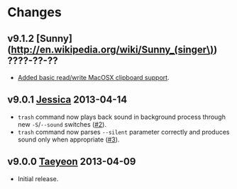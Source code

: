 Changes
=======

v9.1.2 [Sunny](http://en.wikipedia.org/wiki/Sunny_(singer\)) ????-??-??
-----------------------------------------------------------------------

* [Added basic read/write MacOSX clipboard
  support](https://github.com/gradha/genieos/issues/5).

v9.0.1 [Jessica](http://en.wikipedia.org/wiki/Jessica_Jung) 2013-04-14
----------------------------------------------------------------------

* ``trash`` command now plays back sound in background process through
  new ``-S``/``--sound`` switches
  ([#2](https://github.com/gradha/genieos/issues/2)).
* ``trash`` command now parses ``--silent`` parameter correctly and produces
  sound only when appropriate
  ([#3](https://github.com/gradha/genieos/issues/3)).

v9.0.0 [Taeyeon](http://en.wikipedia.org/wiki/Kim_Tae-yeon) 2013-04-09
----------------------------------------------------------------------

* Initial release.
